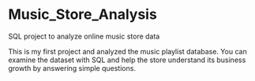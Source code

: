 # Music_Store_Analysis

SQL project to analyze online music store data

This is my first project and analyzed the music playlist database. You can examine the dataset with SQL and help the store understand its business growth by answering simple questions.
